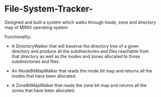 # File-System-Tracker-
Designed and built a system which walks through Inode, zone and directory map of MINIX operating system

Functionality:
* A DirectoryWalker that will traverse the directory tree of a given directory and produce all the subdirectories and files reachable from that directory as well as the inodes and zones allocated to those subdirectories and files.

* An iNodeBitMapWalker that reads the inode bit map and returns all the inodes that have been allocated.

* A ZoneBitMapWalker that reads the zone bit map and returns all the zones that have been allocated.
